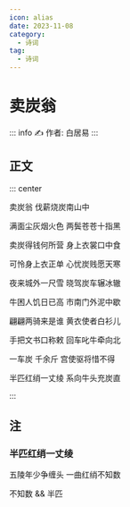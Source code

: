 ```yaml
---
icon: alias
date: 2023-11-08
category:
  - 诗词
tag:
  - 诗词
---
```


# 卖炭翁

<!-- more -->

::: info ✍️ 
作者: 白居易
:::

## 正文

::: center

卖炭翁 伐薪烧炭南山中

满面尘灰烟火色 两鬓苍苍十指黑

卖炭得钱何所营 身上衣裳口中食

可怜身上衣正单 心忧炭贱愿天寒

夜来城外一尺雪 晓驾炭车辗冰辙

牛困人饥日已高 市南门外泥中歇

翩翩两骑来是谁 黄衣使者白衫儿

手把文书口称敕 回车叱牛牵向北

一车炭 千余斤 宫使驱将惜不得

半匹红绡一丈绫 系向牛头充炭直

:::


## 注

### 半匹红绡一丈绫

五陵年少争缠头 一曲红绡不知数 

不知数 && 半匹